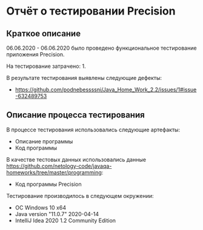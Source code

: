 # Отчёт о тестировании Precision

## Краткое описание

06.06.2020 - 06.06.2020 было проведено функциональное тестирование приложения Precision.

На тестирование затрачено: 1.

В результате тестирования выявлены следующие дефекты:
* https://github.com/podnebessssni/Java_Home_Work_2.2/issues/1#issue-632489753

## Описание процесса тестирования

В процессе тестирования использовались следующие артефакты:
* Описание программы
* Код программы


В качестве тестовых данных использовались данные https://github.com/netology-code/javaqa-homeworks/tree/master/programming:

* Код программы Precision


Тестирование производилось в следующем окружении:
* ОС Windows 10 х64 
* Java version "11.0.7" 2020-04-14
* IntelliJ Idea 2020 1.2 Community Edition
